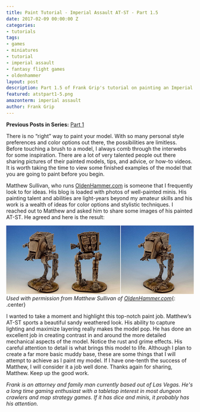 ```yaml
---
title: Paint Tutorial - Imperial Assault AT-ST - Part 1.5
date: 2017-02-09 00:00:00 Z
categories:
- tutorials
tags:
- games
- miniatures
- tutorial
- imperial assault
- fantasy flight games
- oldenhammer
layout: post
description: Part 1.5 of Frank Grip's tutorial on painting an Imperial Assault AT-ST.
featured: atstpart1-5.png
amazonterm: imperial assault
author: Frank Grip
---
```


**Previous Posts in Series:** [Part 1](http://pawnsperspective.com/Imperial-Assault-AT-ST-Paint-Tutorial-Part-1/)

There is no “right” way to paint your model. With so many personal style preferences and color options out there, the possibilities are limitless. Before touching a brush to a model, I always comb through the interwebs for some inspiration. There are a lot of very talented people out there sharing pictures of their painted models, tips, and advice, or how-to videos. It is worth taking the time to view some finished examples of the model that you are going to paint before you begin.

Matthew Sullivan, who runs [OldenHammer.com](http://oldenhammer.com) is someone that I frequently look to for ideas. His blog is loaded with photos of well-painted minis. His painting talent and abilities are light-years beyond my amateur skills and his work is a wealth of ideas for color options and stylistic techniques. I reached out to Matthew and asked him to share some images of his painted AT-ST. He agreed and here is the result:

![OldenHammer AT-ST](/images/atstpaint/oldenhammer-atst.jpg)
*Used with permission from Matthew Sullivan of [OldenHammer.com](http://oldenhammer.com)*{: .center}

I wanted to take a moment and highlight this top-notch paint job. Matthew’s AT-ST sports a beautiful sandy weathered look. His ability to capture lighting and maximize layering really makes the model pop. He has done an excellent job in creating contrast in and around the more detailed mechanical aspects of the model. Notice the rust and grime effects. His careful attention to detail is what brings this model to life. Although I plan to create a far more basic muddy base, these are some things that I will attempt to achieve as I paint my model. If I have one-tenth the success of Matthew, I will consider it a job well done. Thanks again for sharing, Matthew. Keep up the good work.

*Frank is an attorney and family man currently based out of Las Vegas. He's a long time gaming enthusiast with a tabletop interest in most dungeon crawlers and map strategy games. If it has dice and minis, it probably has his attention.*
